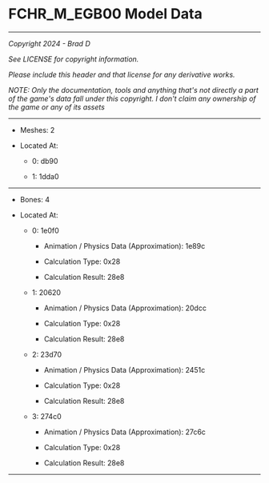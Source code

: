 # FCHR_M_EGB00 Model Data

---

*Copyright 2024 - Brad D*

*See LICENSE for copyright information.*

*Please include this header and that license for any derivative works.*

*NOTE: Only the documentation, tools and anything that's not directly a part of the game's data fall under this copyright. I don't claim any ownership of the game or any of its assets*

---

* Meshes: 2

* Located At:

  * 0: db90

  * 1: 1dda0

---

* Bones: 4

* Located At:

  * 0: 1e0f0

    * Animation / Physics Data (Approximation): 1e89c

    * Calculation Type: 0x28

    * Calculation Result: 28e8

  * 1: 20620

    * Animation / Physics Data (Approximation): 20dcc

    * Calculation Type: 0x28

    * Calculation Result: 28e8

  * 2: 23d70

    * Animation / Physics Data (Approximation): 2451c

    * Calculation Type: 0x28

    * Calculation Result: 28e8

  * 3: 274c0

    * Animation / Physics Data (Approximation): 27c6c

    * Calculation Type: 0x28

    * Calculation Result: 28e8

---


